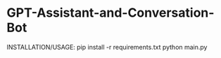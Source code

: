 # GPT-Assistant-and-Conversation-Bot

INSTALLATION/USAGE:
pip install -r requirements.txt
python main.py
